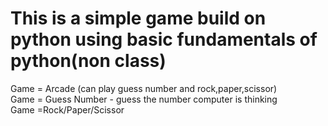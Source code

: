 # This is a simple game build on python using basic fundamentals of python(non class)
Game = Arcade (can play guess number and rock,paper,scissor)
<br>
Game = Guess Number - guess the number computer is thinking
<br>
Game =Rock/Paper/Scissor
